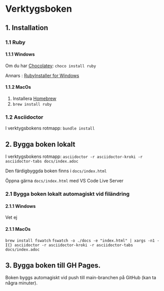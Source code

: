 # Verktygsboken

## 1. Installation

### 1.1 Ruby

#### 1.1.1 Windows

Om du har [Chocolatey](https://chocolatey.org/): `choco install ruby`

Annars : [RubyInstaller for Windows](https://rubyinstaller.org/)

#### 1.1.2 MacOs

1. Installera [Homebrew](https://brew.sh/) 
2. `brew install ruby`

### 1.2 Asciidoctor

I verktygsbokens rotmapp: `bundle install`

## 2. Bygga boken lokalt

I verktygsbokens rotmapp: `asciidoctor -r asciidoctor-kroki -r asciidoctor-tabs docs/index.adoc`

Den färdigbyggda boken finns i `docs/index.html`

Öppna gärna `docs/index.html` med VS Code Live Server

### 2.1 Bygga boken lokalt automagiskt vid filändring

#### 2.1.1 Windows

Vet ej

#### 2.1.1 MacOs

`brew install fswatch`
`fswatch -o ./docs -e "index.html" | xargs -n1 -I{} asciidoctor -r asciidoctor-kroki -r asciidoctor-tabs docs/index.adoc`


## 3. Bygga boken till GH Pages.

Boken byggs automagiskt vid push till main-branchen på GitHub (kan ta några minuter).